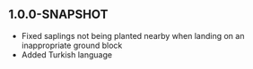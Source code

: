 ## 1.0.0-SNAPSHOT
- Fixed saplings not being planted nearby when landing on an inappropriate ground block
- Added Turkish language
